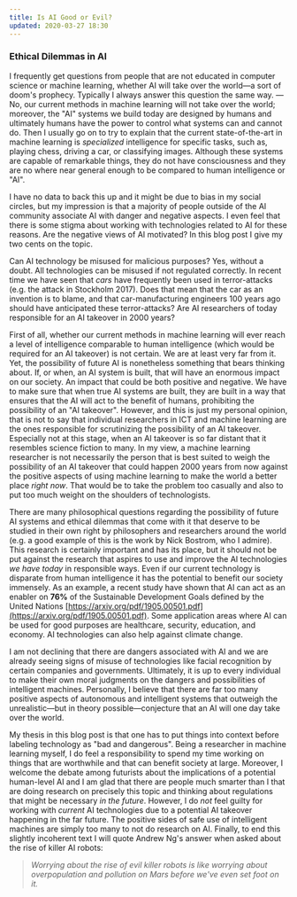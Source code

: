 ```yaml
---
title: Is AI Good or Evil?
updated: 2020-03-27 18:30
---
```


### Ethical Dilemmas in AI

I frequently get questions from people that are not educated in computer science or machine learning, whether AI will take over the world—a sort of doom's prophecy. Typically I always answer this question the same way. — No, our current methods in machine learning will not take over the world; moreover, the "AI" systems we build today are designed by humans and ultimately humans have the power to control what systems can and cannot do. Then I usually go on to try to explain that the current state-of-the-art in machine learning is *specialized* intelligence for specific tasks, such as, playing chess, driving a car, or classifying images. Although these systems are capable of remarkable things, they do not have consciousness and they are no where near general enough to be compared to human intelligence or "AI".

I have no data to back this up and it might be due to bias in my social circles, but my impression is that a majority of people outside of the AI community associate AI with danger and negative aspects. I even feel that there is some stigma about working with technologies related to AI for these reasons. Are the negative views of AI motivated? In this blog post I give my two cents on the topic.

Can AI technology be misused for malicious purposes? Yes, without a doubt. All technologies can be misused if not regulated correctly. In recent time we have seen that *cars* have frequently been used in terror-attacks (e.g. the attack in Stockholm 2017). Does that mean that the car as an invention is to blame, and that car-manufacturing engineers 100 years ago should have anticipated these terror-attacks? Are AI researchers of today responsible for an AI takeover in 2000 years?

First of all, whether our current methods in machine learning will ever reach a level of intelligence comparable to human intelligence (which would be required for an AI takeover) is not certain. We are at least very far from it. Yet, the possibility of future AI is nonetheless something that bears thinking about. If, or when, an AI system is built, that will have an enormous impact on our society. An impact that could be both positive and negative. We have to make sure that when true AI systems are built, they are built in a way that ensures that the AI will act to the benefit of humans, prohibiting the possibility of an "AI takeover". However, and this is just my personal opinion, that is not to say that individual researchers in ICT and machine learning are the ones responsible for scrutinizing the possibility of an AI takeover. Especially not at this stage, when an AI takeover is so far distant that it resembles science fiction to many. In my view, a machine learning researcher is not necessarily the person that is best suited to weigh the possibility of an AI takeover that could happen 2000 years from now against the positive aspects of using machine learning to make the world a better place *right now*. That would be to take the problem too casually and also to put too much weight on the shoulders of technologists.

There are many philosophical questions regarding the possibility of future AI systems and ethical dilemmas that come with it that deserve to be studied in their own right by philosophers and researchers around the world (e.g. a good example of this is the work by Nick Bostrom, who I admire). This research is certainly important and has its place, but it should not be put against the research that aspires to use and improve the AI technologies *we have today* in responsible ways. Even if our current technology is disparate from human intelligence it has the potential to benefit our society immensely. As an example, a recent study have shown that AI can act as an enabler on **76%** of the Sustainable Development Goals defined by the United Nations [https://arxiv.org/pdf/1905.00501.pdf](https://arxiv.org/pdf/1905.00501.pdf). Some application areas where AI can be used for good purposes are healthcare, security, education, and economy. AI technologies can also help against climate change.

I am not declining that there are dangers associated with AI and we are already seeing signs of misuse of technologies like facial recognition by certain companies and governments. Ultimately, it is up to every individual to make their own moral judgments on the dangers and possibilities of intelligent machines. Personally, I believe that there are far too many positive aspects of autonomous and intelligent systems that outweigh the unrealistic—but in theory possible—conjecture that an AI will one day take over the world.

My thesis in this blog post is that one has to put things into context before labeling technology as "bad and dangerous". Being a researcher in machine learning myself, I do feel a responsibility to spend my time working on things that are worthwhile and that can benefit society at large. Moreover, I welcome the debate among futurists about the implications of a potential human-level AI and I am glad that there are people much smarter than I that are doing research on precisely this topic and thinking about regulations that might be necessary *in the future*. However, I do *not* feel guilty for working with *current* AI technologies due to a potential AI takeover happening in the far future. The positive sides of safe use of intelligent machines are simply too many to not do research on AI. Finally, to end this slightly incoherent text I will quote Andrew Ng's answer when asked about the rise of killer AI robots:

> *Worrying about the rise of evil killer robots is like worrying about overpopulation and pollution on Mars before we've even set foot on it.*
